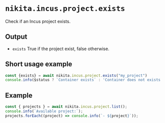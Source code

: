 # `nikita.incus.project.exists`

Check if an Incus project exists.

## Output

* `exists`
  True if the project exist, false otherwise.

## Short usage example

```js
const {exists} = await nikita.incus.project.exists("my_project")
console.info($status ? `Container exists` : 'Container does not exists')
```

## Example

```js
const { projects } = await nikita.incus.project.list();
console.info(`Available project:`);
projects.forEach((project) => console.info(`- ${project}`));
```
